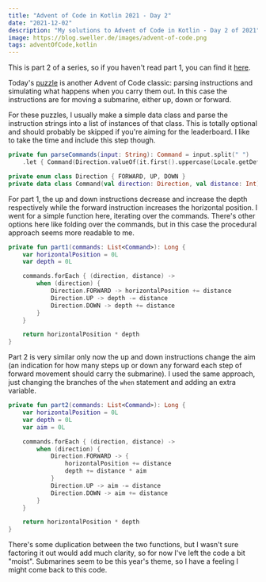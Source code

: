 ```yaml
---
title: "Advent of Code in Kotlin 2021 - Day 2"
date: "2021-12-02"
description: "My solutions to Advent of Code in Kotlin - Day 2 of 2021"
image: https://blog.sweller.de/images/advent-of-code.png
tags: adventOfCode,kotlin
---
```


This is part 2 of a series, so if you haven't read part 1, you can find it [here](https://blog.sweller.de/posts/advent-of-code-2021-1).

Today's [puzzle](https://adventofcode.com/2021/day/2) is another Advent of Code classic: parsing instructions and simulating what happens when you carry them out. In this case the instructions are for moving a submarine, either up, down or forward.

For these puzzles, I usually make a simple data class and parse the instruction strings into a list of instances of that class. This is totally optional and should probably be skipped if you're aiming for the leaderboard. I like to take the time and include this step though.

```kotlin
private fun parseCommands(input: String): Command = input.split(" ")
    .let { Command(Direction.valueOf(it.first().uppercase(Locale.getDefault())), it.last().toInt()) }

private enum class Direction { FORWARD, UP, DOWN }
private data class Command(val direction: Direction, val distance: Int)
```

For part 1, the up and down instructions decrease and increase the depth respectively while the forward instruction increases the horizontal position. I went for a simple function here, iterating over the commands. There's other options here like folding over the commands, but in this case the procedural approach seems more readable to me.

```kotlin
private fun part1(commands: List<Command>): Long {
    var horizontalPosition = 0L
    var depth = 0L

    commands.forEach { (direction, distance) ->
        when (direction) {
            Direction.FORWARD -> horizontalPosition += distance
            Direction.UP -> depth -= distance
            Direction.DOWN -> depth += distance
        }
    }

    return horizontalPosition * depth
}
```

Part 2 is very similar only now the up and down instructions change the aim (an indication for how many steps up or down any forward each step of forward movement should carry the submarine). I used the same approach, just changing the branches of the `when` statement and adding an extra variable.

```kotlin
private fun part2(commands: List<Command>): Long {
    var horizontalPosition = 0L
    var depth = 0L
    var aim = 0L

    commands.forEach { (direction, distance) ->
        when (direction) {
            Direction.FORWARD -> {
                horizontalPosition += distance
                depth += distance * aim
            }
            Direction.UP -> aim -= distance
            Direction.DOWN -> aim += distance
        }
    }

    return horizontalPosition * depth
}
```

There's some duplication between the two functions, but I wasn't sure factoring it out would add much clarity, so for now I've left the code a bit "moist". Submarines seem to be this year's theme, so I have a feeling I might come back to this code.
